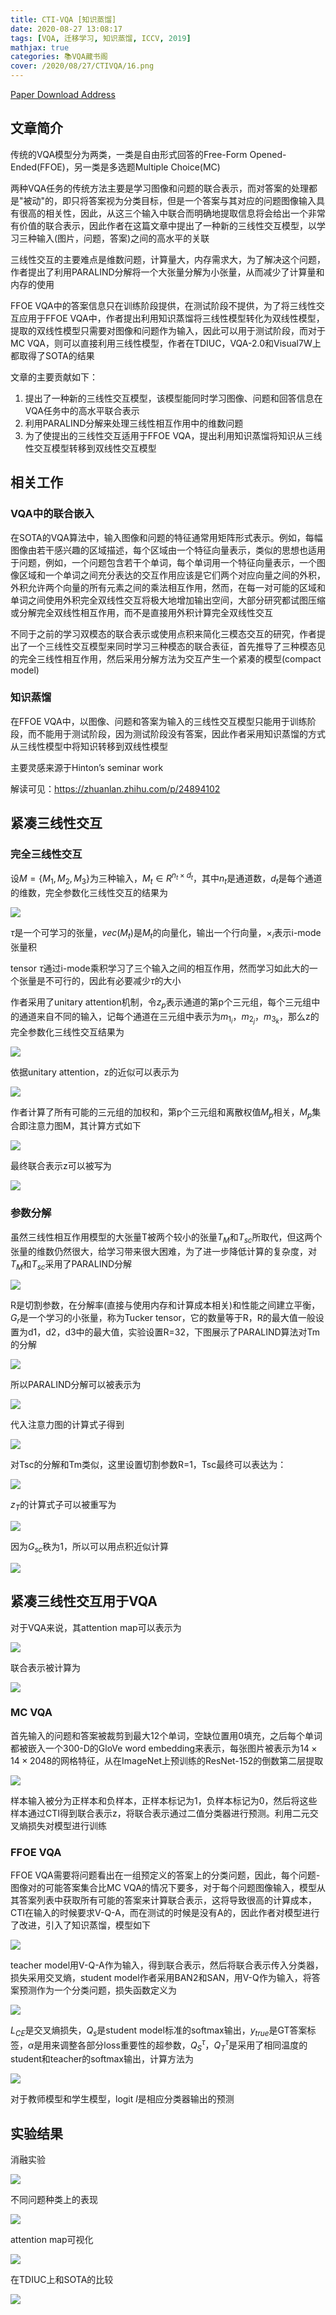 ```yaml
---
title: CTI-VQA [知识蒸馏]
date: 2020-08-27 13:08:17
tags: [VQA, 迁移学习, 知识蒸馏, ICCV, 2019]
mathjax: true
categories: 📚VQA藏书阁
cover: /2020/08/27/CTIVQA/16.png
---
```


[Paper Download Address](https://arxiv.org/abs/1909.11874)

## 文章简介

传统的VQA模型分为两类，一类是自由形式回答的Free-Form Opened-Ended(FFOE)，另一类是多选题Multiple Choice(MC)

两种VQA任务的传统方法主要是学习图像和问题的联合表示，而对答案的处理都是"被动"的，即只将答案视为分类目标，但是一个答案与其对应的问题图像输入具有很高的相关性，因此，从这三个输入中联合而明确地提取信息将会给出一个非常有价值的联合表示，因此作者在这篇文章中提出了一种新的三线性交互模型，以学习三种输入(图片，问题，答案)之间的高水平的关联

三线性交互的主要难点是维数问题，计算量大，内存需求大，为了解决这个问题，作者提出了利用PARALIND分解将一个大张量分解为小张量，从而减少了计算量和内存的使用

FFOE VQA中的答案信息只在训练阶段提供，在测试阶段不提供，为了将三线性交互应用于FFOE VQA中，作者提出利用知识蒸馏将三线性模型转化为双线性模型，提取的双线性模型只需要对图像和问题作为输入，因此可以用于测试阶段，而对于MC VQA，则可以直接利用三线性模型，作者在TDIUC，VQA-2.0和Visual7W上都取得了SOTA的结果

文章的主要贡献如下：

1. 提出了一种新的三线性交互模型，该模型能同时学习图像、问题和回答信息在VQA任务中的高水平联合表示
2. 利用PARALIND分解来处理三线性相互作用中的维数问题
3. 为了使提出的三线性交互适用于FFOE VQA，提出利用知识蒸馏将知识从三线性交互模型转移到双线性交互模型

## 相关工作

### VQA中的联合嵌入

在SOTA的VQA算法中，输入图像和问题的特征通常用矩阵形式表示。例如，每幅图像由若干感兴趣的区域描述，每个区域由一个特征向量表示，类似的思想也适用于问题，例如，一个问题包含若干个单词，每个单词用一个特征向量表示，一个图像区域和一个单词之间充分表达的交互作用应该是它们两个对应向量之间的外积，外积允许两个向量的所有元素之间的乘法相互作用，然而，在每一对可能的区域和单词之间使用外积完全双线性交互将极大地增加输出空间，大部分研究都试图压缩或分解完全双线性相互作用，而不是直接用外积计算完全双线性交互

不同于之前的学习双模态的联合表示或使用点积来简化三模态交互的研究，作者提出了一个三线性交互模型来同时学习三种模态的联合表征，首先推导了三种模态见的完全三线性相互作用，然后采用分解方法为交互产生一个紧凑的模型(compact model)

### 知识蒸馏

在FFOE VQA中，以图像、问题和答案为输入的三线性交互模型只能用于训练阶段，而不能用于测试阶段，因为测试阶段没有答案，因此作者采用知识蒸馏的方式从三线性模型中将知识转移到双线性模型

主要灵感来源于Hinton’s seminar work

解读可见：https://zhuanlan.zhihu.com/p/24894102

## 紧凑三线性交互

### 完全三线性交互

设$M=\{M_1,M_2,M_3\}$为三种输入，$M_t \in R^{n_t \times d_t}$，其中$n_t$是通道数，$d_t$是每个通道的维数，完全参数化三线性交互的结果为

![](1.png)

$\tau$是一个可学习的张量，$vec(M_t)$是$M_t$的向量化，输出一个行向量，$\times_i$表示i-mode张量积

tensor $\tau$通过i-mode乘积学习了三个输入之间的相互作用，然而学习如此大的一个张量是不可行的，因此有必要减少$\tau$的大小

作者采用了unitary attention机制，令$z_p$表示通道的第p个三元组，每个三元组中的通道来自不同的输入，记每个通道在三元组中表示为$m_{1_i}$，$m_{2_j}$，$m_{3_k}$，那么z的完全参数化三线性交互结果为

![](2.png)

依据unitary attention，z的近似可以表示为

![](3.png)

作者计算了所有可能的三元组的加权和，第p个三元组和离散权值$M_p$相关，$M_p$集合即注意力图M，其计算方式如下

![](4.png)

最终联合表示z可以被写为

![](5.png)

### 参数分解

虽然三线性相互作用模型的大张量T被两个较小的张量$T_M$和$T_{sc}$所取代，但这两个张量的维数仍然很大，给学习带来很大困难，为了进一步降低计算的复杂度，对$T_M$和$T_{sc}$采用了PARALIND分解

![](6.png)

R是切割参数，在分解率(直接与使用内存和计算成本相关)和性能之间建立平衡，$G_r$是一个学习的小张量，称为Tucker tensor，它的数量等于R，R的最大值一般设置为d1，d2，d3中的最大值，实验设置R=32，下图展示了PARALIND算法对Tm的分解

![](7.png)

所以PARALIND分解可以被表示为

![](8.png)

代入注意力图的计算式子得到

![](9.png)

对Tsc的分解和Tm类似，这里设置切割参数R=1，Tsc最终可以表达为：

![](10.png)

$z_T$的计算式子可以被重写为

![](11.png)

因为$G_{sc}$秩为1，所以可以用点积近似计算

![](12.png)

## 紧凑三线性交互用于VQA

对于VQA来说，其attention map可以表示为

![](13.png)

联合表示被计算为

![](14.png)

### MC VQA

首先输入的问题和答案被裁剪到最大12个单词，空缺位置用0填充，之后每个单词都被嵌入一个300-D的GloVe word embedding来表示，每张图片被表示为$14\times14\times2048$的网格特征，从在ImageNet上预训练的ResNet-152的倒数第二层提取

![](15.png)

样本输入被分为正样本和负样本，正样本标记为1，负样本标记为0，然后将这些样本通过CTI得到联合表示z，将联合表示通过二值分类器进行预测。利用二元交叉熵损失对模型进行训练

### FFOE VQA

FFOE VQA需要将问题看出在一组预定义的答案上的分类问题，因此，每个问题-图像对的可能答案集合比MC VQA的情况下要多，对于每个问题图像输入，模型从其答案列表中获取所有可能的答案来计算联合表示，这将导致很高的计算成本，CTI在输入的时候要求V-Q-A，而在测试的时候是没有A的，因此作者对模型进行了改进，引入了知识蒸馏，模型如下

![](16.png)

teacher model用V-Q-A作为输入，得到联合表示，然后将联合表示传入分类器，损失采用交叉熵，student model作者采用BAN2和SAN，用V-Q作为输入，将答案预测作为一个分类问题，损失函数定义为

![](17.png)

$L_{CE}$是交叉熵损失，$Q_s$是student model标准的softmax输出，$y_{true}$是GT答案标签，$\alpha$是用来调整各部分loss重要性的超参数，$Q_S^\tau$，$Q_T^\tau$是采用了相同温度的student和teacher的softmax输出，计算方法为

![](18.png)

对于教师模型和学生模型，logit $l$是相应分类器输出的预测

## 实验结果

消融实验

![](19.png)

不同问题种类上的表现

![](20.png)

attention map可视化

![](21.png)

在TDIUC上和SOTA的比较

![](22.png)












